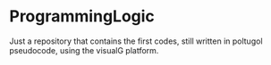 # ProgrammingLogic
Just a repository that contains the first codes, still written in poltugol pseudocode, using the visualG platform.
